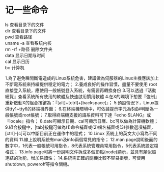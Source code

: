 # 记一些命令
ls 查看目录下的文件<br/>
dir 查看目录下的文件<br/>
pwd 查看路径<br/>
uname -a 查看系统内核<br/>
rm -rf +路径 删除文件夹<br/>
data 显示日期与时间<br/>
cal 显示日历<br/>
bc 计算机


1.為了避免瞬間斷電造成的Linux系統危害，建議做為伺服器的Linux主機應該加上不斷電系統來持續提供穩定的電力；
2.養成良好的操作習慣，盡量不要使用 root 直接登入系統，應使用一般帳號登入系統，有需要再轉換身份
3.可以透過『活動總覽』查看系統所有使用的軟體及快速啟用慣用軟體
4.在X的環境下想要『強制』重新啟動X的組合按鍵為：『[alt]+[ctrl]+[backspace]』；
5.預設情況下，Linux提供tty1~tty6的終端機界面；
6.在終端機環境中，可依據提示字元為$或#判斷為一般帳號或root帳號；
7.取得終端機支援的語系資料可下達『echo $LANG』或『locale』指令；
8.date可顯示日期、cal可顯示日曆、bc可以做為計算機軟體；
9.組合按鍵中，[tab]按鍵可做為(1)命令補齊或(2)檔名補齊或(3)參數選項補齊，[ctrl]-[c]可以中斷目前正在運作中的程式；
10.Linux 系統上的英文大小寫為不同的資料
11.線上說明系統有man及info兩個常見的指令；
12.man page說明後面的數字中，1代表一般帳號可用指令，8代表系統管理員常用指令，5代表系統設定檔格式；
13.info page可將一份說明文件拆成多個節點(node)顯示，並具有類似超連結的功能，增加易讀性；
14.系統需正確的關機比較不容易損壞，可使用shutdown, poweroff等指令關機。


